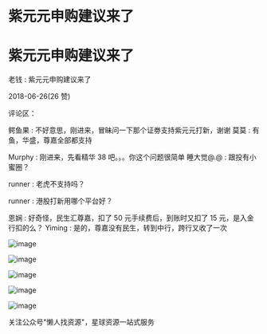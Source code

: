 # 紫元元申购建议来了

# 紫元元申购建议来了

老钱 : 紫元元申购建议来了

2018-06-26(26 赞)

评论区：

鳄鱼果 : 不好意思，刚进来，冒昧问一下那个证劵支持紫元元打新，谢谢 莫莫 : 有鱼，华盛，尊嘉全部都支持

Murphy : 刚进来，先看精华 38 吧。。。你这个问题很简单 睡大觉@.@ : 跟投有小蜜圈？

runner : 老虎不支持吗？

runner : 港股打新用哪个平台好？

恩娴 : 好奇怪，民生汇尊嘉，扣了 50 元手续费后，到账时又扣了 15 元，是入金行扣的么？ Yiming : 是的，尊嘉没有民生，转到中行，跨行又收了一次

![image](img/Image_607.png)

![image](img/Image_608.png)

![image](img/Image_609.png)

![image](img/Image_610.png)

![image](img/Image_611.png)

关注公众号"懒人找资源"，星球资源一站式服务
